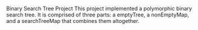 Binary Search Tree Project
This project implemented a polymorphic binary search tree. It is comprised of three parts: a emptyTree, a nonEmptyMap, and a searchTreeMap that combines them altogether.
